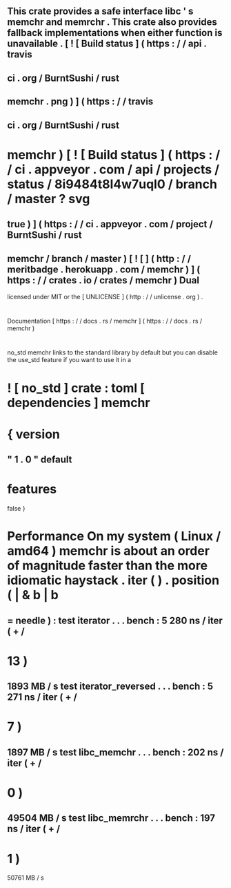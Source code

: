 This
crate
provides
a
safe
interface
libc
'
s
memchr
and
memrchr
.
This
crate
also
provides
fallback
implementations
when
either
function
is
unavailable
.
[
!
[
Build
status
]
(
https
:
/
/
api
.
travis
-
ci
.
org
/
BurntSushi
/
rust
-
memchr
.
png
)
]
(
https
:
/
/
travis
-
ci
.
org
/
BurntSushi
/
rust
-
memchr
)
[
!
[
Build
status
]
(
https
:
/
/
ci
.
appveyor
.
com
/
api
/
projects
/
status
/
8i9484t8l4w7uql0
/
branch
/
master
?
svg
=
true
)
]
(
https
:
/
/
ci
.
appveyor
.
com
/
project
/
BurntSushi
/
rust
-
memchr
/
branch
/
master
)
[
!
[
]
(
http
:
/
/
meritbadge
.
herokuapp
.
com
/
memchr
)
]
(
https
:
/
/
crates
.
io
/
crates
/
memchr
)
Dual
-
licensed
under
MIT
or
the
[
UNLICENSE
]
(
http
:
/
/
unlicense
.
org
)
.
#
#
#
Documentation
[
https
:
/
/
docs
.
rs
/
memchr
]
(
https
:
/
/
docs
.
rs
/
memchr
)
#
#
#
no_std
memchr
links
to
the
standard
library
by
default
but
you
can
disable
the
use_std
feature
if
you
want
to
use
it
in
a
#
!
[
no_std
]
crate
:
toml
[
dependencies
]
memchr
=
{
version
=
"
1
.
0
"
default
-
features
=
false
}
#
#
#
Performance
On
my
system
(
Linux
/
amd64
)
memchr
is
about
an
order
of
magnitude
faster
than
the
more
idiomatic
haystack
.
iter
(
)
.
position
(
|
&
b
|
b
=
=
needle
)
:
test
iterator
.
.
.
bench
:
5
280
ns
/
iter
(
+
/
-
13
)
=
1893
MB
/
s
test
iterator_reversed
.
.
.
bench
:
5
271
ns
/
iter
(
+
/
-
7
)
=
1897
MB
/
s
test
libc_memchr
.
.
.
bench
:
202
ns
/
iter
(
+
/
-
0
)
=
49504
MB
/
s
test
libc_memrchr
.
.
.
bench
:
197
ns
/
iter
(
+
/
-
1
)
=
50761
MB
/
s
